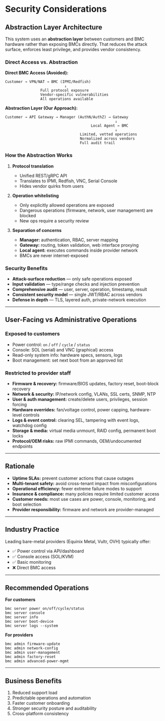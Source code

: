 # Security Considerations

## Abstraction Layer Architecture

This system uses an **abstraction layer** between customers and BMC hardware rather than exposing BMCs directly. That reduces the attack surface, enforces least privilege, and provides vendor consistency.

### Direct Access vs. Abstraction

**Direct BMC Access (Avoided):**
```
Customer → VPN/NAT → BMC (IPMI/Redfish)
                           ↓
                Full protocol exposure
                Vendor-specific vulnerabilities
                All operations available
```

**Abstraction Layer (Our Approach):**
```
Customer → API Gateway → Manager (AuthN/AuthZ) → Gateway
                                                  ↓
                                       Local Agent → BMC
                                                  ↓
                                  Limited, vetted operations
                                  Normalized across vendors
                                  Full audit trail
```

### How the Abstraction Works

1. **Protocol translation**
   - Unified REST/gRPC API
   - Translates to IPMI, Redfish, VNC, Serial Console
   - Hides vendor quirks from users

2. **Operation whitelisting**
   - Only explicitly allowed operations are exposed
   - Dangerous operations (firmware, network, user management) are blocked
   - New ops require a security review

3. **Separation of concerns**
   - **Manager:** authentication, RBAC, server mapping
   - **Gateway:** routing, token validation, web interface proxying
   - **Local agent:** executes commands inside provider network
   - BMCs are never internet-exposed

### Security Benefits

- **Attack-surface reduction** — only safe operations exposed
- **Input validation** — type/range checks and injection prevention
- **Comprehensive audit** — user, server, operation, timestamp, result
- **Consistent security model** — single JWT/RBAC across vendors
- **Defense in depth** — TLS, layered auth, private-network execution

---

## User-Facing vs Administrative Operations

### Exposed to customers

- Power control: `on` / `off` / `cycle` / `status`
- Console: SOL (serial) and VNC (graphical) access
- Read-only system info: hardware specs, sensors, logs
- Boot management: set next boot from an approved list

### Restricted to provider staff

- **Firmware & recovery:** firmware/BIOS updates, factory reset, boot-block recovery
- **Network & security:** IP/network config, VLANs, SSL certs, SNMP, NTP
- **User & auth management:** create/delete users, privileges, session forcing
- **Hardware overrides:** fan/voltage control, power capping, hardware-level controls
- **Logs & event control:** clearing SEL, tampering with event logs, watchdog config
- **Storage & media:** virtual media unmount, RAID config, permanent boot locks
- **Protocol/OEM risks:** raw IPMI commands, OEM/undocumented endpoints

---

## Rationale

- **Uptime SLAs:** prevent customer actions that cause outages
- **Multi-tenant safety:** avoid cross-tenant impact from misconfigurations
- **Operational efficiency:** fewer extreme failure modes to support
- **Insurance & compliance:** many policies require limited customer access
- **Customer needs:** most use cases are power, console, monitoring, and boot selection
- **Provider responsibility:** firmware and network are provider-managed

---

## Industry Practice

Leading bare-metal providers (Equinix Metal, Vultr, OVH) typically offer:
- ✅ Power control via API/dashboard
- ✅ Console access (SOL/KVM)
- ✅ Basic monitoring
- ❌ Direct BMC access

---

## Recommended Operations

**For customers**
```console
bmc server power on/off/cycle/status
bmc server console
bmc server info
bmc server boot-device
bmc server logs --system
```

**For providers**
```console
bmc admin firmware-update
bmc admin network-config
bmc admin user-management
bmc admin factory-reset
bmc admin advanced-power-mgmt
```

---

## Business Benefits

1. Reduced support load
2. Predictable operations and automation
3. Faster customer onboarding
4. Stronger security posture and auditability
5. Cross-platform consistency
